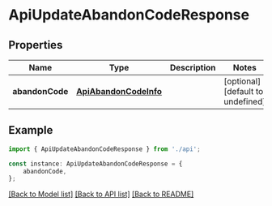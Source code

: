 # ApiUpdateAbandonCodeResponse


## Properties

Name | Type | Description | Notes
------------ | ------------- | ------------- | -------------
**abandonCode** | [**ApiAbandonCodeInfo**](ApiAbandonCodeInfo.md) |  | [optional] [default to undefined]

## Example

```typescript
import { ApiUpdateAbandonCodeResponse } from './api';

const instance: ApiUpdateAbandonCodeResponse = {
    abandonCode,
};
```

[[Back to Model list]](../README.md#documentation-for-models) [[Back to API list]](../README.md#documentation-for-api-endpoints) [[Back to README]](../README.md)
